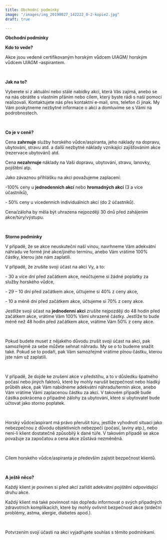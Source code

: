 ```yaml
---
title: Obchodní podmínky
image: "/images/img_20190827_142222_0-2-kopie2.jpg"
draft: true

---
```

**Obchodní podmínky**

**Kdo to vede?**

Akce jsou vedené certifikovaným horským vůdcem UIAGM/ horským vůdcem UIAGM –aspirantem.

&nbsp;

**Jak na to?**

Vyberete si z aktuální nebo stálé nabídky akci, která Vás zajímá, anebo se na nás obrátíte s vlastním přáním nebo cílem, který byste rádi s naší pomocí realizovali. Kontaktujete nás přes kontaktní e-mail, sms, telefon či jinak. My Vám poskytneme nezbytné informace o akci a domluvíme se s Vámi na podrobnostech.

&nbsp;

**Co je v ceně?**

Cena **zahrnuje** služby horského vůdce/aspiranta, jeho náklady na dopravu, ubytování, stravu atd. a další nezbytné náklady vznikající zajišťováním akce (rezervace ubytování) atd.

Cena **nezahrnuje** náklady na Vaši dopravu, ubytování, stravu, lanovky, pojištění atp.

Jako závaznou přihlášku na akci považujeme zaplacení:

\-100% ceny u **jednodenních akcí** nebo **hromadných akcí** (3 a více účastníků),

\- 50% ceny u vícedenních individuálních akcí (do 2 účastníků).

Cena/záloha by měla být uhrazena nejpozději 30 dnů před zahájením akce/túry/výstupu.

&nbsp;

**Storno podmínky**

V případě, že se akce neuskuteční naší vinou, navrhneme Vám adekvátní náhradu ve formě jiné akce/jiného termínu, anebo Vám vrátíme 100% částky, kterou jste nám zaplatili.

V případě, že zrušíte svoji účast na akci Vy, a to:

\- 30 a více dní před začátkem akce, neúčtujeme si žádné poplatky za služby horského vůdce,

\- 29 – 10 dní před začátkem akce, účtujeme si 40% z ceny akce,

\- 10 a méně dní před začátkem akce, účtujeme si 70% z ceny akce.

Jestliže svoji účast na **jednodenní akci** zrušíte nejpozději do 48 hodin před začátkem akce, vrátíme Vám 100% Vámi uhrazené částky. Jestliže to bude méně než 48 hodin před začátkem akce, vrátíme Vám 50% z ceny akce.

&nbsp;

Pokud budete muset z nějakého důvodu zrušit svoji účast na akci, pak samozřejmě za sebe můžete sehnat náhradu. My se o to budeme snažit také. Pokud se to podaří, pak Vám samozřejmě vrátíme plnou částku, kterou jste nám už zaplatili.

&nbsp;

V případě, že dojde ke zrušení akce v předstihu, a to v důsledku špatného počasí nebo jiných faktorů, které by mohly narušit bezpečnost nebo hladký průběh akce, pak Vám nabídneme adekvátní náhradu/termín akce, anebo Vám vrátíme Vámi zaplacenou částku za akci. V takovém případě bude částka pokrácena o případné zálohy za ubytování, které si ubytovatel bude účtovat jako storno poplatek.

&nbsp;

Horský vůdce/aspirant má právo přerušit túru, jestliže vyhodnotí situaci jako nebezpečnou z důvodu objektivních nebezpečí (počasí, laviny atp.), nebo není-li klient dostatečně způsobilý k dané túře. V takovém případě se akce považuje za započatou a cena akce zůstává nezměněná.

&nbsp;

Cílem horského vůdce/aspiranta je především zajistit bezpečnost klientů.

&nbsp;

**A ještě něco?**

Každý klient je povinen si před akcí zařídit adekvátní pojištění odpovídající druhu akce.

Každý klient má také povinnost nás dopředu informovat o svých případných zdravotních komplikacích, které by mohly ovlivnit bezpečnost akce (srdeční problémy, astma, alergie, diabetes apod.).

&nbsp;

Potvrzením svojí účasti na akci vyjadřujete souhlas s těmito podmínkami.